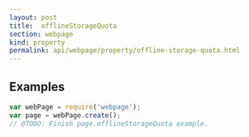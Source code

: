```yaml
---
layout: post
title:  offlineStorageQuota
section: webpage
kind: property
permalink: api/webpage/property/offline-storage-quota.html
---
```


## Examples

```javascript
var webPage = require('webpage');
var page = webPage.create();
// @TODO: Finish page.offlineStorageQuota example.
```








